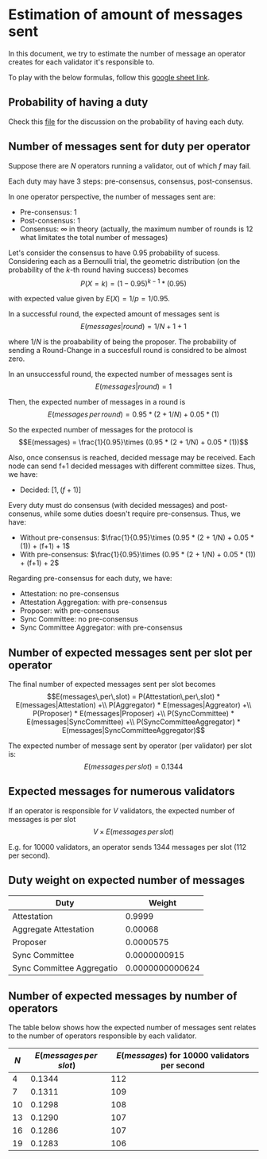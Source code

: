 # Estimation of amount of messages sent

In this document, we try to estimate the number of message an operator creates for each validator it's responsible to.

To play with the below formulas, follow this [google sheet link](https://docs.google.com/spreadsheets/d/1TpXnVFzF4eGiQarXuPBrOIU4tJXhzOHav9PkGve3_Qc/edit#gid=891452709).

## Probability of having a duty

Check this [file](MESSAGE_RECEIVED_ESTIMATION.md#probability-of-having-a-duty) for the discussion on the probability of having each duty.


## Number of messages sent for duty per operator

Suppose there are $N$ operators running a validator, out of which $f$ may fail.

Each duty may have 3 steps: pre-consensus, consensus, post-consensus.

In one operator perspective, the number of messages sent are:
- Pre-consensus: $1$
- Post-consensus: $1$
- Consensus: $\infty$ in theory (actually, the maximum number of rounds is 12 what limitates the total number of messages)

Let's consider the consensus to have $0.95$ probability of sucess. Considering each as a Bernoulli trial, the geometric distribution (on the probability of the $k$-th round having success) becomes
$$P(X=k) = (1-0.95)^{k-1}*(0.95)$$

with expected value given by $E(X) = 1/p = 1/0.95$.

In a successful round, the expected amount of messages sent is
$$E(messages|round) = 1/N + 1 + 1$$

where $1/N$ is the proabability of being the proposer. The probability of sending a Round-Change in a succesfull round is considred to be almost zero.

In an unsuccessful round, the expected number of messages sent is
$$E(messages|round) = 1$$


Then, the expected number of messages in a round is
$$E(messages\,per\,round) = 0.95 * (2 + 1/N) + 0.05 * (1)$$

So the expected number of messages for the protocol is
$$E(messages) = \frac{1}{0.95}\times (0.95 * (2 + 1/N) + 0.05 * (1))$$

Also, once consensus is reached, decided message may be received. Each node can send f+1 decided messages with different committee sizes. Thus, we have:
- Decided: $[1,(f+1)]$

Every duty must do consensus (with decided messages) and post-consenus, while some duties doesn't require pre-consensus. Thus, we have:
- Without pre-consensus: $\frac{1}{0.95}\times (0.95 * (2 + 1/N) + 0.05 * (1)) + (f+1) + 1$
- With pre-consensus: $\frac{1}{0.95}\times (0.95 * (2 + 1/N) + 0.05 * (1)) + (f+1) + 2$

Regarding pre-consensus for each duty, we have:
- Attestation: no pre-consensus
- Attestation Aggregation: with pre-consensus
- Proposer: with pre-consensus
- Sync Committee: no pre-consensus
- Sync Committee Aggregator: with pre-consensus

## Number of expected messages sent per slot per operator

The final number of expected messages sent per slot becomes
$$E(messages\,per\,slot) = P(Attestation\,per\,slot) * E(messages|Attestation) +\\ P(Aggregator) * E(messages|Aggreator) +\\ P(Proposer) * E(messages|Proposer) +\\ P(SyncCommittee) * E(messages|SyncCommittee) +\\ P(SyncCommitteeAggregator) * E(messages|SyncCommitteeAggregator)$$

The expected number of message sent by operator (per validator) per slot is:
$$E(messages\,per\,slot) = 0.1344$$


## Expected messages for numerous validators

If an operator is responsible for $V$ validators, the expected number of messages is per slot
$$V \times E(messages\,per\,slot)$$

E.g. for 10000 validators, an operator sends $1344$ messages per slot (112 per second).


## Duty weight on expected number of messages


| Duty | Weight |
| ---- | ------ |
| Attestation | 0.9999 |
| Aggregate Attestation | 0.00068 |
| Proposer | 0.0000575 |
| Sync Committee| 0.0000000915 |
| Sync Committee Aggregatio| 0.0000000000624 |

## Number of expected messages by number of operators

The table below shows how the expected number of messages sent relates to the number of operators responsible by each validator.

| $N$ | $E(messages\,per\,slot)$ | $E(messages)$ for 10000 validators per second|
| ----- | ---- | ---- |
| 4 | 0.1344 | 112 |
| 7 | 0.1311 | 109 |
| 10 | 0.1298 | 108 |
| 13 | 0.1290 | 107 |
| 16 | 0.1286 | 107 |
| 19 | 0.1283 | 106 |